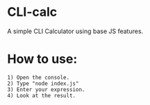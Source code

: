 # CLI-calc

A simple CLI Calculator using base JS features.

# How to use:

    1) Open the console.
    2) Type "node index.js"
    3) Enter your expression.
    4) Look at the result.

